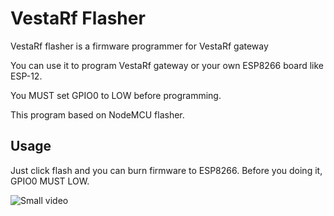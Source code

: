 VestaRf Flasher
===============

VestaRf flasher is a firmware programmer for VestaRf gateway

You can use it to program VestaRf gateway or your own ESP8266 board like ESP-12.

You MUST set GPIO0 to LOW before programming.

This program based on  NodeMCU flasher.



Usage
---------------
Just click flash and you can burn firmware to ESP8266. Before you doing it, GPIO0 MUST LOW.

![Small video](http://img.youtube.com/vi/NS5gXJyhOJE/0.jpg)


